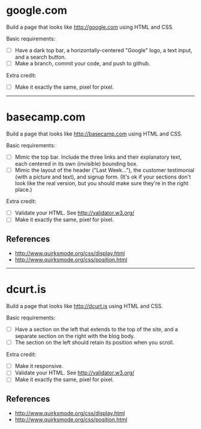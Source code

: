 # google.com

Build a page that looks like http://google.com using HTML and CSS.

Basic requirements:

- [ ] Have a dark top bar, a horizontally-centered "Google" logo, a text input, and a search button.
- [ ] Make a branch, commit your code, and push to github.

Extra credit:

- [ ] Make it exactly the same, pixel for pixel.

-----------------

# basecamp.com

Build a page that looks like http://basecamp.com using HTML and CSS.

Basic requirements:

- [ ] Mimic the top bar. Include the three links and their explanatory text, each centered in its own (invisible) bounding box.
- [ ] Mimic the layout of the header ("Last Week..."), the customer testimonial (with a picture and text), and signup form.  (It's ok if your sections don't look like the real version, but you should make sure they're in the right place.)

Extra credit:

- [ ] Validate your HTML.  See http://validator.w3.org/
- [ ] Make it exactly the same, pixel for pixel.

## References

* http://www.quirksmode.org/css/display.html
* http://www.quirksmode.org/css/position.html

-----------------

# dcurt.is

Build a page that looks like http://dcurt.is using HTML and CSS.

Basic requirements:

- [ ] Have a section on the left that extends to the top of the site, and a separate section on the right with the blog body.
- [ ] The section on the left should retain its position when you scroll.

Extra credit:

- [ ] Make it responsive.
- [ ] Validate your HTML.  See http://validator.w3.org/
- [ ] Make it exactly the same, pixel for pixel.

## References

* http://www.quirksmode.org/css/display.html
* http://www.quirksmode.org/css/position.html
